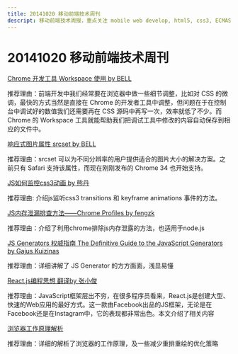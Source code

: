 ```yaml
---
title: 20141020 移动前端技术周刊
descript: 移动前端技术周报，重点关注 mobile web develop, html5, css3, ECMAScript 6, node.js 等前沿技术。
---
```


# 20141020 移动前端技术周刊

[Chrome 开发工具 Workspace 使用 by BELL](http://www.iinterest.net/2014/05/09/chrome-dev-tool-workspace/)

推荐理由：前端开发中我们经常要在浏览器中做一些细节调整，比如对 CSS 的微调，最快的方式当然是直接在 Chrome 的开发者工具中调整，但问题在于在控制台中调试好的数值我们还需要再在 CSS 源码中再写一次，效率就低了不少。而 Chrome 的 Workspace 工具就能帮助我们把调试工具中修改的内容自动保存到相应的文件中。

[响应式图片属性 srcset by BELL](http://www.iinterest.net/2014/04/21/img-attribute-srcset/)

推荐理由：srcset 可以为不同分辨率的用户提供适合的图片大小的解决方案。之前只有 Safari 支持该属性，而现在刚刚发布的 Chrome 34 也开始支持。

[JS如何监控css3动画 by 熊丹](http://h5dev.uc.cn/article-24-1.html)

推荐理由: 介绍js监听css3 transitions 和 keyframe animations 事件的方法。

[JS内存泄漏排查方法——Chrome Profiles by fengzk](http://h5dev.uc.cn/article-25-1.html)

推荐理由：介绍了利用chrome排除js内存泄露的方法，也适用于node.js

[JS Generators 权威指南 The Definitive Guide to the JavaScript Generators by Gajus Kuizinas](http://gajus.com/blog/2/the-definetive-guide-to-the-javascript-generators)

推荐理由：详细讲解了 JS Generator 的方方面面，浅显易懂

[React.js编程思想 翻译by 张小俊](http://www.html-js.com/article/Using-Reactjs-to-develop-web-application-Reactjs-programming-ideas)

推荐理由：JavaScript框架层出不穷，在很多程序员看来，React.js是创建大型、快速的Web应用的最好方式。这一款由Facebook出品的JS框架，无论是在Facebook还是在Instagram中，它的表现都非常出色。本文介绍了相关内容

[浏览器工作原理解析](英文原版：http://taligarsiel.com/Projects/howbrowserswork1.htm、中文翻译：http://ux.sohu.com/topics/50972d9ae7de3e752e0081ff#)

推荐理由：详细的解析了浏览器的工作原理，及一些减少重排重绘的优化策略
